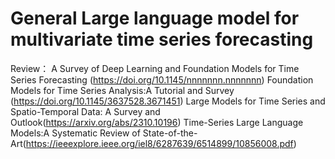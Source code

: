 # General Large language model for multivariate time series forecasting

Review：
A Survey of Deep Learning and Foundation Models for Time Series Forecasting (https://doi.org/10.1145/nnnnnnn.nnnnnnn)
Foundation Models for Time Series Analysis:A Tutorial and Survey (https://doi.org/10.1145/3637528.3671451)
Large Models for Time Series and Spatio-Temporal Data: A Survey and Outlook(https://arxiv.org/abs/2310.10196)
Time-Series Large Language Models:A Systematic Review of State-of-the-Art(https://ieeexplore.ieee.org/iel8/6287639/6514899/10856008.pdf)








